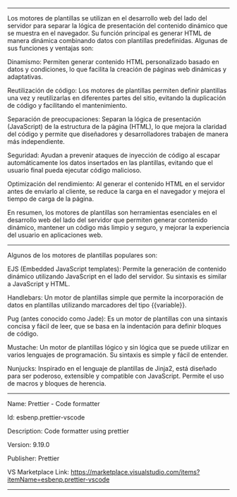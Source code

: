 ------------------------------------------------

Los motores de plantillas se utilizan en el desarrollo web del lado del servidor para separar la lógica de presentación del contenido dinámico que se muestra en el navegador. Su función principal es generar HTML de manera dinámica combinando datos con plantillas predefinidas. Algunas de sus funciones y ventajas son:

Dinamismo: Permiten generar contenido HTML personalizado basado en datos y condiciones, lo que facilita la creación de páginas web dinámicas y adaptativas.

Reutilización de código: Los motores de plantillas permiten definir plantillas una vez y reutilizarlas en diferentes partes del sitio, evitando la duplicación de código y facilitando el mantenimiento.

Separación de preocupaciones: Separan la lógica de presentación (JavaScript) de la estructura de la página (HTML), lo que mejora la claridad del código y permite que diseñadores y desarrolladores trabajen de manera más independiente.

Seguridad: Ayudan a prevenir ataques de inyección de código al escapar automáticamente los datos insertados en las plantillas, evitando que el usuario final pueda ejecutar código malicioso.

Optimización del rendimiento: Al generar el contenido HTML en el servidor antes de enviarlo al cliente, se reduce la carga en el navegador y mejora el tiempo de carga de la página.

En resumen, los motores de plantillas son herramientas esenciales en el desarrollo web del lado del servidor que permiten generar contenido dinámico, mantener un código más limpio y seguro, y mejorar la experiencia del usuario en aplicaciones web.

---------------------------------------------

Algunos de los motores de plantillas populares son:

EJS (Embedded JavaScript templates): Permite la generación de contenido dinámico utilizando JavaScript en el lado del servidor. Su sintaxis es similar a JavaScript y HTML.

Handlebars: Un motor de plantillas simple que permite la incorporación de datos en plantillas utilizando marcadores del tipo {{variable}}.

Pug (antes conocido como Jade): Es un motor de plantillas con una sintaxis concisa y fácil de leer, que se basa en la indentación para definir bloques de código.

Mustache: Un motor de plantillas lógico y sin lógica que se puede utilizar en varios lenguajes de programación. Su sintaxis es simple y fácil de entender.

Nunjucks: Inspirado en el lenguaje de plantillas de Jinja2, está diseñado para ser poderoso, extensible y compatible con JavaScript. Permite el uso de macros y bloques de herencia.

------------------------------------------------

Name: Prettier - Code formatter

Id: esbenp.prettier-vscode

Description: Code formatter using prettier

Version: 9.19.0

Publisher: Prettier

VS Marketplace Link: https://marketplace.visualstudio.com/items?itemName=esbenp.prettier-vscode



--------------------------------------------------
